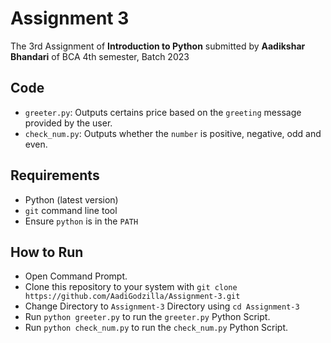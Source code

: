 # Assignment 3
The 3rd Assignment of **Introduction to Python** submitted by **Aadikshar Bhandari** of BCA 4th semester, Batch 2023

## Code
- `greeter.py`: Outputs certains price based on the `greeting` message provided by the user.
- `check_num.py`: Outputs whether the `number` is positive, negative, odd and even.

## Requirements
- Python (latest version)
- `git` command line tool
- Ensure `python` is in the `PATH`

## How to Run
- Open Command Prompt.
- Clone this repository to your system with `git clone https://github.com/AadiGodzilla/Assignment-3.git`
- Change Directory to `Assignment-3` Directory using `cd Assignment-3`
- Run `python greeter.py` to run the `greeter.py` Python Script.
- Run `python check_num.py` to run the `check_num.py` Python Script.
